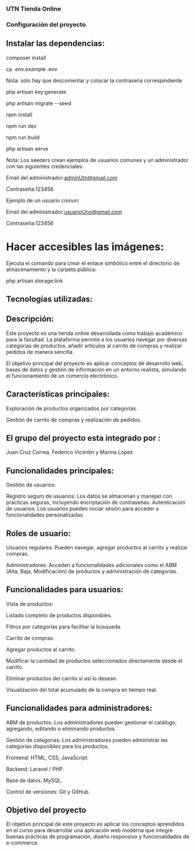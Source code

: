 ### UTN Tienda Online

### Configuración del proyecto

## Instalar las dependencias:

composer install

cp .env.example .env

Nota: solo hay que descomentar y colocar la contraseña correspindiente

php artisan key:generate

php artisan migrate --seed

npm install

npm run dev

npm run build

php artisan serve

Nota: Los seeders crean ejemplos de usuarios comunes y un administrador con las siguientes credenciales:

Email del administrador:adminUtn@gmail.com

Contraseña:123456

Ejemplo de un usuario comun:

Email del administrador:usuarioUno@gmail.com

Contraseña:123456

# Hacer accesibles las imágenes:

Ejecuta el comando para crear el enlace simbólico entre el directorio de almacenamiento y la carpeta pública:

php artisan storage:link

## Tecnologías utilizadas:

## Descripción:

Este proyecto es una tienda online desarrollada como trabajo académico para la facultad. La plataforma permite a los usuarios navegar por diversas categorías de productos, añadir artículos al carrito de compras y realizar pedidos de manera sencilla.

El objetivo principal del proyecto es aplicar conceptos de desarrollo web, bases de datos y gestión de información en un entorno realista, simulando el funcionamiento de un comercio electrónico.

## Características principales:

Exploración de productos organizados por categorías.

Gestión de carrito de compras y realización de pedidos.

## El grupo del proyecto esta integrado por :

Juan Cruz Correa, Federico Vicentin y Marina Lopez

## Funcionalidades principales:

Gestión de usuarios:

Registro seguro de usuarios: Los datos se almacenan y manejan con prácticas seguras, incluyendo encriptación de contraseñas.
Autenticación de usuarios: Los usuarios pueden iniciar sesión para acceder a funcionalidades personalizadas.

## Roles de usuario:

Usuarios regulares: Pueden navegar, agregar productos al carrito y realizar compras.

Administradores: Acceden a funcionalidades adicionales como el ABM (Alta, Baja, Modificación) de productos y administración de categorías.

## Funcionalidades para usuarios:

Vista de productos:

Listado completo de productos disponibles.

Filtros por categorías para facilitar la búsqueda.

Carrito de compras:

Agregar productos al carrito.

Modificar la cantidad de productos seleccionados directamente desde el carrito.

Eliminar productos del carrito si así lo desean.

Visualización del total acumulado de la compra en tiempo real.

## Funcionalidades para administradores:

ABM de productos: Los administradores pueden gestionar el catálogo, agregando, editando o eliminando productos.

Gestión de categorías: Los administradores pueden administrar las categorías disponibles para los productos.

Frontend: HTML, CSS, JavaScript.

Backend: Laravel / PHP.

Base de datos: MySQL.

Control de versiones: Git y GitHub.

## Objetivo del proyecto

El objetivo principal de este proyecto es aplicar los conceptos aprendidos en el curso para desarrollar una aplicación web moderna que integre buenas prácticas de programación, diseño responsivo y funcionalidades de e-commerce.
